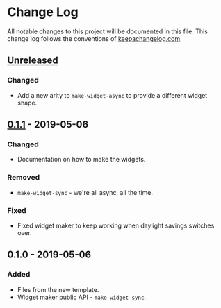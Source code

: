# Change Log
All notable changes to this project will be documented in this file. This change log follows the conventions of [keepachangelog.com](http://keepachangelog.com/).

## [Unreleased]
### Changed
- Add a new arity to `make-widget-async` to provide a different widget shape.

## [0.1.1] - 2019-05-06
### Changed
- Documentation on how to make the widgets.

### Removed
- `make-widget-sync` - we're all async, all the time.

### Fixed
- Fixed widget maker to keep working when daylight savings switches over.

## 0.1.0 - 2019-05-06
### Added
- Files from the new template.
- Widget maker public API - `make-widget-sync`.

[Unreleased]: https://github.com/your-name/s05/compare/0.1.1...HEAD
[0.1.1]: https://github.com/your-name/s05/compare/0.1.0...0.1.1
